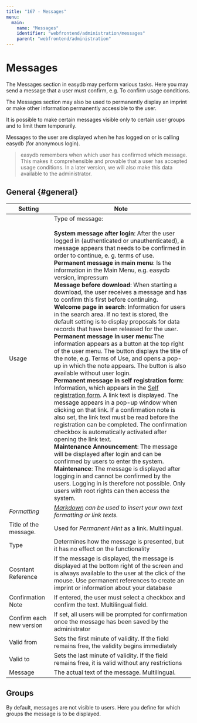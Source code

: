 ```yaml
---
title: "167 - Messages"
menu:
  main:
    name: "Messages"
    identifier: "webfrontend/administration/messages"
    parent: "webfrontend/administration"
---
```

# Messages

The Messages section in easydb may perform various tasks. Here you may send a message that a user must confirm, e.g. To confirm usage conditions.

The Messages section may also be used to permanently display an imprint or make other information permanently accessible to the user.

It is possible to make certain messages visible only to certain user groups and to limit them temporarily.

Messages to the user are displayed when he has logged on or is calling easydb (for anonymous login).

> easydb remembers when which user has confirmed which message. This makes it comprehensible and provable that a user has accepted usage conditions. In a later version, we will also make this data available to the administrator.

## General {#general}

| Setting | Note |
|---|---|
|Usage|Type of message:<br><br> **System message after login**: After the user logged in (authenticated or unauthenticated), a message appears that needs to be confirmed in order to continue, e. g. terms of use. <br> **Permanent message in main menu**: Is the information in the Main Menu, e.g. easydb version, impressum <br> **Message before download**: When starting a download, the user receives a message and has to confirm this first before continuing.<br> **Welcome page in search**: Information for users in the search area. If no text is stored, the default setting is to display proposals for data records that have been released for the user. <br> **Permanent message in user menu**:The information appears as a button at the top right of the user menu. The button displays the title of the note, e.g. Terms of Use, and opens a pop-up in which the note appears. The button is also available without user login. <br> **Permanent message in self registration form**: Information, which appears in the [Self registration form](../../userprefs/selfregister). A link text is displayed. The message appears in a pop-up window when clicking on that link. If a confirmation note is also set, the link text must be read before the registration can be completed. The confirmation checkbox is automatically activated after opening the link text. <br> **Maintenance Announcement**: The message will be displayed after login and can be confirmed by users to enter the system. <br> **Maintenance**: The message is displayed after logging in and cannot be confirmed by the users. Logging in is therefore not possible. Only users with root rights can then access the system.|
|*Formatting*|*[Markdown](https://de.wikipedia.org/wiki/Markdown) can be used to insert your own text formatting or link texts.* |
| Title of the message. | Used for *Permanent Hint* as a link. Multilingual. |
| Type | Determines how the message is presented, but it has no effect on the functionality |
| Cosntant Reference | If the message is displayed, the message is displayed at the bottom right of the screen and is always available to the user at the click of the mouse. Use permanent references to create an imprint or information about your database |
| Confirmation Note | If entered, the user must select a checkbox and confirm the text. Multilingual field. |
| Confirm each new version | If set, all users will be prompted for confirmation once the message has been saved by the administrator |
| Valid from | Sets the first minute of validity. If the field remains free, the validity begins immediately |
| Valid to | Sets the last minute of validity. If the field remains free, it is valid without any restrictions |
| Message | The actual text of the message. Multilingual. |

## Groups

By default, messages are not visible to users. Here you define for which groups the message is to be displayed.
